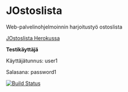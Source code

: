 # JOstoslista
Web-palvelinohjelmoinnin harjoitustyö ostoslista

[JOstoslista Herokussa](https://jostoslista.herokuapp.com/login)

**Testikäyttäjä**

Käyttäjätunnus: user1

Salasana: password1




[![Build Status](https://travis-ci.org/OtterleyW/JOstoslista.svg?branch=master)](https://travis-ci.org/OtterleyW/JOstoslista)
